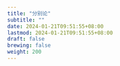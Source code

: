 ```yaml
---
title: "分别论"
subtitle: ""
date: 2024-01-21T09:51:55+08:00
lastmod: 2024-01-21T09:51:55+08:00
draft: false
brewing: false
weight: 200
---
```


